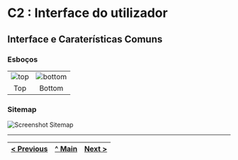 # C2 : Interface do utilizador

## Interface e Caraterísticas Comuns

### Esboços

| | |
:---: | :---:
![top](https://i.imgur.com/OcAE7l2.png) | ![bottom](https://i.imgur.com/N45j0Aw.png)
Top |  Bottom




### Sitemap


![Screenshot](https://i.imgur.com/Q3MrvVj.jpg)
Sitemap




---
[< Previous](c1.md) | [^ Main](https://github.com/TW-G03/TrabalhoFinal) | [Next >](c3.md)
:--- | :---: | ---: 

